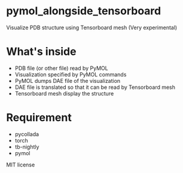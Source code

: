 # pymol_alongside_tensorboard
Visualize PDB structure using Tensorboard mesh (Very experimental)

# What's inside

* PDB file (or other file) read by PyMOL
* Visualization specified by PyMOL commands
* PyMOL dumps DAE file of the visualization
* DAE file is translated so that it can be read by Tensorboard mesh
* Tensorboard mesh display the structure

# Requirement

* pycollada
* torch
* tb-nightly
* pymol

MIT license
